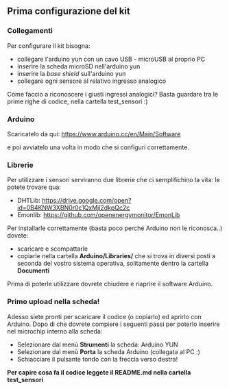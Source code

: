 ## Prima configurazione del kit

### Collegamenti
Per configurare il kit bisogna:
* collegare l'arduino yun con un cavo USB - microUSB al proprio PC
* inserire la scheda microSD nell'arduino yun
* inserire la *base shield* sull'arduino yun
* collegare ogni sensore al relativo ingresso analogico

Come faccio a riconoscere i giusti ingressi analogici? 
Basta guardare tra le prime righe di codice, nella cartella test_sensori :)

### Arduino
Scaricatelo da qui:
https://www.arduino.cc/en/Main/Software

e poi avviatelo una volta in modo che si configuri correttamente.

### Librerie
Per utilizzare i sensori serviranno due librerie che ci semplifichino la vita:
le potete trovare qua:

* DHTLib: https://drive.google.com/open?id=0B4KNW3XBN0r0c1QxMjl2dkpQc2c
* Emonlib: https://github.com/openenergymonitor/EmonLib

Per installarle correttamente (basta poco perché Arduino non le riconosca..) dovete:
* scaricare e scompattarle
* copiarle nella cartella **Arduino/Libraries/** che si trova in diversi posti a seconda del vostro sistema operativa, solitamente dentro la cartella **Documenti**

Prima di poterle utilizzare dovrete chiudere e riaprire il software Arduino.

### Primo upload nella scheda!
Adesso siete pronti per scaricare il codice (o copiarlo) ed aprirlo con Arduino. Dopo di che dovrete compiere i seguenti passi
per poterlo inserire nel microchip interno alla scheda:
* Selezionare dal menù **Strumenti** la scheda: Arduino YUN
* Selezionare dal menù **Porta** la scheda Arduino (collegata al PC :)
* Schiacciare il pulsante tondo con la freccia verso destra!
 

**Per capire cosa fa il codice leggete il README.md nella cartella test_sensori**



